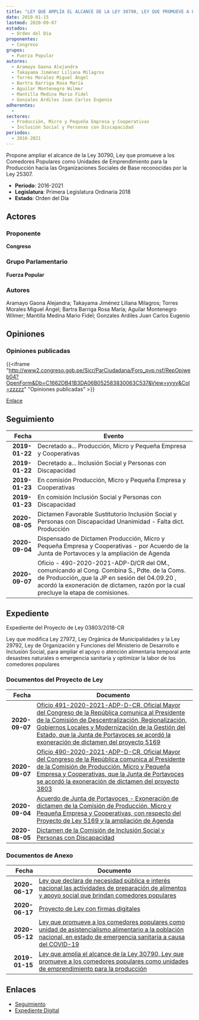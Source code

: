 ```yaml
---
title: "LEY QUE AMPLÍA EL ALCANCE DE LA LEY 30790, LEY QUE PROMUEVE A LOS COMEDORES POPULARES COMO UNIDADES DE EMPRENDIMIENTO PARA LA PRODUCCIÓN"
date: 2019-01-15
lastmod: 2020-09-07
estados: 
  - Orden del Día
proponentes: 
  - Congreso
grupos: 
  - Fuerza Popular
autores: 
  - Aramayo Gaona Alejandra
  - Takayama Jiménez Liliana Milagros
  - Torres Morales Miguel Ángel
  - Bartra Barriga Rosa María
  - Aguilar Montenegro Wilmer
  - Mantilla Medina Mario Fidel
  - Gonzales Ardiles Juan Carlos Eugenio
adherentes: 
  - 
sectores: 
  - Producción, Micro y Pequeña Empresa y Cooperativas
  - Inclusión Social y Personas con Discapacidad
periodos: 
  - 2016-2021
---
```


Propone ampliar el alcance de la Ley 30790, Ley que promueve a los Comedores Populares como Unidades de Emprendimiento para la Producción hacia las Organizaciones Sociales de Base reconocidas por la Ley 25307.

- **Periodo**: 2016-2021
- **Legislatura**: Primera Legislatura Ordinaria 2018
- **Estado**: Orden del Día

## Actores

### Proponente

**Congreso**

### Grupo Parlamentario

**Fuerza Popular**

### Autores

Aramayo Gaona Alejandra; Takayama Jiménez Liliana Milagros; Torres Morales Miguel Ángel; Bartra Barriga Rosa María; Aguilar Montenegro Wilmer; Mantilla Medina Mario Fidel; Gonzales Ardiles Juan Carlos Eugenio


## Opiniones

### Opiniones publicadas

{{<iframe "http://www2.congreso.gob.pe/Sicr/ParCiudadana/Foro_pvp.nsf/RepOpiweb04?OpenForm&Db=C1662DB41B3DA06B052583830063C537&View=yyyy&Col=zzzzz" "Opiniones publicadas" >}}

[Enlace](http://www2.congreso.gob.pe/Sicr/ParCiudadana/Foro_pvp.nsf/RepOpiweb04?OpenForm&Db=C1662DB41B3DA06B052583830063C537&View=yyyy&Col=zzzzz)

## Seguimiento

| Fecha | Evento |
|------:|--------|
| **2019-01-22** | Decretado a... Producción, Micro y Pequeña Empresa y Cooperativas|
| **2019-01-22** | Decretado a... Inclusión Social y Personas con Discapacidad|
| **2019-01-23** | En comisión Producción, Micro y Pequeña Empresa y Cooperativas|
| **2019-01-23** | En comisión Inclusión Social y Personas con Discapacidad|
| **2020-08-05** | Dictamen Favorable Sustitutorio Inclusión Social y Personas con Discapacidad Unanimidad - Falta dict. Producción|
| **2020-09-04** | Dispensado de Dictamen Producción, Micro y Pequeña Empresa y Cooperativas - por Acuerdo de la Junta de Portavoces y la ampliación de Agenda|
| **2020-09-07** | Oficio - 490-2020-2021-ADP-D/CR del OM., comunicando al Cong. Combina S., Pdte. de la Coms. de Producción,,que la JP en sesión del 04.09.20 , acordó la exoneración de dictamen, razón por la cual precluye la etapa de comisiones.|


## Expediente

Expediente del Proyecto de Ley 03803/2018-CR

Ley que modifica Ley 27972, Ley Orgánica de Municipalidades y la Ley 29792, Ley de Organización y Funciones del Ministerio de Desarrollo e Inclusión Social, para ampliar el apoyo o atención alimentaria temporal ante desastres naturales o emergencia sanitaria y optimizar la labor de los comedores populares


### Documentos del Proyecto de Ley

| Fecha | Documento |
|------:|--------|
| **2020-09-07** | [Oficio 491-2020-2021-ADP-D-CR, Oficial Mayor del Congreso de la República comunica al Presidente de la Comisión de Descentralización, Regionalización, Gobiernos Locales y Modernización de la Gestión del Estado, que la Junta de Portavoces se acordó la exoneración de dictamen del proyecto 5169](http://www.leyes.congreso.gob.pe/Documentos/2016_2021/Oficios/Oficialia_Mayor/OFICIO-491-2020-2021-ADP-D-CR.pdf) |
| **2020-09-07** | [Oficio 490-2020-2021-ADP-D-CR, Oficial Mayor del Congreso de la República comunica al Presidente de la Comisión de Producción, Micro y Pequeña Empresa y Cooperativas, que la Junta de Portavoces se acordó la exoneración de dictamen del proyecto 3803](http://www.leyes.congreso.gob.pe/Documentos/2016_2021/Oficios/Oficialia_Mayor/OFICIO-490-2020-2021-ADP-D-CR.pdf) |
| **2020-09-04** | [Acuerdo de Junta de Portavoces - Exoneración de dictamen de la Comisión de Producción, Micro y Pequeña Empresa y Cooperativas, con respecto del Proyecto de Ley 5169 y la ampliación de Agenda](http://www.leyes.congreso.gob.pe/Documentos/2016_2021/Acuerdos/Junta_Portavoces/AJP03803-20200904.pdf) |
| **2020-08-05** | [Dictamen de la Comisión de Inclusión Social y Personas con Discapacidad](http://www.leyes.congreso.gob.pe/Documentos/2016_2021/Dictamenes/Proyectos_de_Ley/03803DC13MAY20200805.pdf) |

### Documentos de Anexo

| Fecha | Documento |
|------:|--------|
| **2020-06-17** | [Ley que declara de necesidad pública e interés nacional las actividades de preparación de alimentos y apoyo social que brindan comedores populares](http://www.leyes.congreso.gob.pe/Documentos/2016_2021/Proyectos_de_Ley_y_de_Resoluciones_Legislativas/PL05549_20200617.pdf) |
| **2020-06-17** | [Proyecto de Ley con firmas digitales](http://www.leyes.congreso.gob.pe/Documentos/2016_2021/Proyectos_de_Ley_y_de_Resoluciones_Legislativas/Proyectos_Firmas_digitales/PL05549.pdf) |
| **2020-05-12** | [Ley que promueve a los comedores populares como unidad de asistencialismo alimentario a la población nacional, en estado de emergencia sanitaria a causa del COVID-19](http://www.leyes.congreso.gob.pe/Documentos/2016_2021/Proyectos_de_Ley_y_de_Resoluciones_Legislativas/PL05169_20200512.pdf) |
| **2019-01-15** | [Ley que amplia el alcance de la Ley 30790, Ley que promueve a los comedores populares como unidades de emprendimiento para la producción](http://www.leyes.congreso.gob.pe/Documentos/2016_2021/Proyectos_de_Ley_y_de_Resoluciones_Legislativas/PL0380320190115..pdf) |

## Enlaces 

- [Seguimiento](http://www2.congreso.gob.pehttp://www2.congreso.gob.pe/Sicr/TraDocEstProc/CLProLey2016.nsf/f7fff46988ca05b1052578e100829cc7/e1f78abda3326f100525838300608c68?OpenDocument)
- [Expediente Digital](http://www2.congreso.gob.pehttp://www2.congreso.gob.pe/Sicr/TraDocEstProc/CLProLey2016.nsf/f7fff46988ca05b1052578e100829cc7/e1f78abda3326f100525838300608c68?OpenDocument&Click=05257FB7005EB655.eb71d0cf91d8294e05256cdf006b5706/$Body/0.1C6C)
